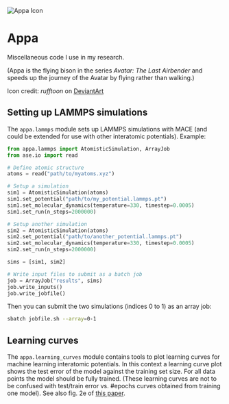 ![Appa Icon](https://images-wixmp-ed30a86b8c4ca887773594c2.wixmp.com/f/0a1d2e33-9dcf-47be-8ecd-c0af5458c545/drieup-065047ff-715e-467b-a309-31ff11b7a61a.jpg/v1/fill/w_150,h_150,q_75,strp/appa_icon_by_rufftoon_drieup-fullview.jpg?token=eyJ0eXAiOiJKV1QiLCJhbGciOiJIUzI1NiJ9.eyJzdWIiOiJ1cm46YXBwOjdlMGQxODg5ODIyNjQzNzNhNWYwZDQxNWVhMGQyNmUwIiwiaXNzIjoidXJuOmFwcDo3ZTBkMTg4OTgyMjY0MzczYTVmMGQ0MTVlYTBkMjZlMCIsIm9iaiI6W1t7ImhlaWdodCI6Ijw9MjAwIiwicGF0aCI6IlwvZlwvMGExZDJlMzMtOWRjZi00N2JlLThlY2QtYzBhZjU0NThjNTQ1XC9kcmlldXAtMDY1MDQ3ZmYtNzE1ZS00NjdiLWEzMDktMzFmZjExYjdhNjFhLmpwZyIsIndpZHRoIjoiPD0yMDAifV1dLCJhdWQiOlsidXJuOnNlcnZpY2U6aW1hZ2Uub3BlcmF0aW9ucyJdfQ.nmOkivf8pvdmI2b2LL6Qa_qBiid5-RG7JfypiQdTHZ8)

# Appa

Miscellaneous code I use in my research. 

(Appa is the flying bison in the series *Avatar: The Last Airbender* and speeds up the journey of the Avatar by flying rather than walking.)

Icon credit: *rufftoon* on [DeviantArt](https://www.deviantart.com/rufftoon/art/Appa-Icon-46208689)

## Setting up LAMMPS simulations
The `appa.lammps` module sets up LAMMPS simulations with MACE (and could be extended for use with other interatomic potentials). Example:

```python
from appa.lammps import AtomisticSimulation, ArrayJob
from ase.io import read

# Define atomic structure
atoms = read("path/to/myatoms.xyz")

# Setup a simulation
sim1 = AtomisticSimulation(atoms)
sim1.set_potential("path/to/my_potential.lammps.pt")
sim1.set_molecular_dynamics(temperature=330, timestep=0.0005)
sim1.set_run(n_steps=2000000)

# Setup another simulation
sim2 = AtomisticSimulation(atoms)
sim2.set_potential("path/to/another_potential.lammps.pt")
sim2.set_molecular_dynamics(temperature=330, timestep=0.0005)
sim2.set_run(n_steps=2000000)

sims = [sim1, sim2]

# Write input files to submit as a batch job
job = ArrayJob("results", sims)
job.write_inputs()
job.write_jobfile()
```

Then you can submit the two simulations (indices 0 to 1) as an array job:

```bash
sbatch jobfile.sh --array=0-1
```


## Learning curves
The `appa.learning_curves` module contains tools to plot learning curves for machine learning interatomic potentials. In this context a learning curve plot shows the test error of the model against the training set size. For all data points the model should be fully trained. (These learning curves are not to be confused with test/train error vs. #epochs curves obtained from training one model). See also fig. 2e of [this paper](https://arxiv.org/pdf/2404.12367).

